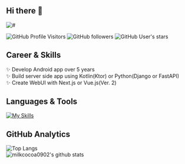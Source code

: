 ## Hi there 👋
![#](https://img.shields.io/static/v1?label=LIFE&message=FAILED!!&color=critical&style=flat&?labelColor=violet)  

![GitHub Profile Visitors](https://komarev.com/ghpvc/?username=milkcocoa0902)
![GitHub followers](https://img.shields.io/github/followers/milkcocoa0902?label=follower&logo=github&style=flat)
![GitHub User's stars](https://img.shields.io/github/stars/milkcocoa0902)


## Career & Skills
✨️ Develop Android app over 5 years  
✨️ Build server side app using Kotlin(Ktor) or Python(Django or FastAPI)  
✨️ Create WebUI with Next.js or Vue.js(Ver. 2)  


## Languages & Tools
[![My Skills](https://skillicons.dev/icons?i=kotlin,ktor,gradle,idea,androidstudio,cpp,py,django,fastapi,flask,nodejs,deno,js,html,css,nextjs,aws,firebase,cloudflare,docker,postman,redis,postgres)](https://skillicons.dev)

## GitHub Analytics

![Top Langs](https://github-readme-stats.vercel.app/api/top-langs/?username=milkcocoa0902&layout=compact&theme=radical&size_weight=0.5&count_weight=0.5&hide=C,Objective-C,Ruby,Assembly&langs_count=8)  
![milkcocoa0902's github stats](https://github-readme-stats.vercel.app/api?username=milkcocoa0902&show_icons=true&theme=radical&layout=compact)
